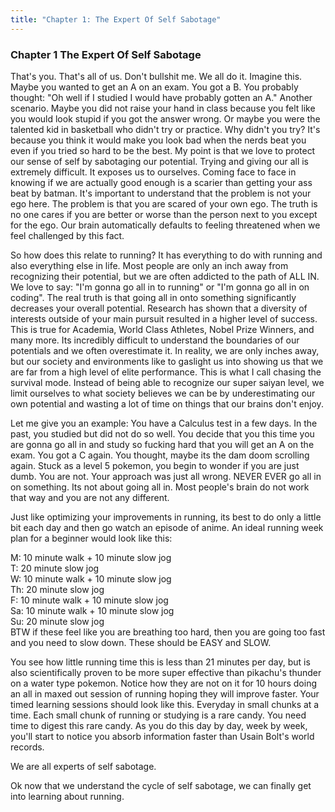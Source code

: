 ```yaml
---
title: "Chapter 1: The Expert Of Self Sabotage"
---
```

### Chapter 1 The Expert Of Self Sabotage

That's you. That's all of us. Don't bullshit me. We all do it. Imagine this. Maybe you wanted to get an A on an exam. You got a B. You probably thought: "Oh well if I studied I would have probably gotten an A." Another scenario. Maybe you did not raise your hand in class because you felt like you would look stupid if you got the answer wrong. Or maybe you were the talented kid in basketball who didn't try or practice. Why didn't you try? It's because you think it would make you look bad when the nerds beat you even if you tried so hard to be the best. My point is that we love to protect our sense of self by sabotaging our potential. Trying and giving our all is extremely difficult. It exposes us to ourselves. Coming face to face in knowing if we are actually good enough is a scarier than getting your ass beat by batman. It's important to understand that the problem is not your ego here. The problem is that you are scared of your own ego. The truth is no one cares if you are better or worse than the person next to you except for the ego. Our brain automatically defaults to feeling threatened when we feel challenged by this fact.

So how does this relate to running? It has everything to do with running and also everything else in life. Most people are only an inch away from recognizing their potential, but we are often addicted to the path of ALL IN. We love to say: "I'm gonna go all in to running" or "I'm gonna go all in on coding". The real truth is that going all in onto something significantly decreases your overall potential. Research has shown that a diversity of interests outside of your main pursuit resulted in a higher level of success. This is true for Academia, World Class Athletes, Nobel Prize Winners, and many more. Its incredibly difficult to understand the boundaries of our potentials and we often overestimate it. In reality, we are only inches away, but our society and environments like to gaslight us into showing us that we are far from a high level of elite performance. This is what I call chasing the survival mode. Instead of being able to recognize our super saiyan level, we limit ourselves to what society believes we can be by underestimating our own potential and wasting a lot of time on things that our brains don't enjoy. 

Let me give you an example: You have a Calculus test in a few days. In the past, you studied but did not do so well. You decide that you this time you are gonna go all in and study so fucking hard that you will get an A on the exam. You got a C again. You thought, maybe its the dam doom scrolling again. Stuck as a level 5 pokemon, you begin to wonder if you are just dumb. You are not. Your approach was just all wrong. NEVER EVER go all in on something. Its not about going all in. Most people's brain do not work that way and you are not any different. 

Just like optimizing your improvements in running, its best to do only a little bit each day and then go watch an episode of anime. An ideal running week plan for a beginner would look like this: 

M: 10 minute walk + 10 minute slow jog  
T: 20 minute slow jog  
W: 10 minute walk + 10 minute slow jog  
Th: 20 minute slow jog  
F: 10 minute walk + 10 minute slow jog  
Sa: 10 minute walk + 10 minute slow jog  
Su: 20 minute slow jog  
BTW if these feel like you are breathing too hard, then you are going too fast and you need to slow down. These should be EASY and SLOW.

You see how little running time this is less than 21 minutes per day, but is also scientifically proven to be more super effective than pikachu's thunder on a water type pokemon. Notice how they are not on it for 10 hours doing an all in maxed out session of running hoping they will improve faster. Your timed learning sessions should look like this. Everyday in small chunks at a time. Each small chunk of running or studying is a rare candy. You need time to digest this rare candy. As you do this day by day, week by week, you'll start to notice you absorb information faster than Usain Bolt's world records.

We are all experts of self sabotage.

Ok now that we understand the cycle of self sabotage, we can finally get into learning about running.